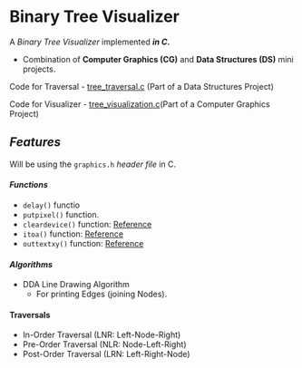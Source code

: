 # Binary Tree Visualizer
A *Binary Tree Visualizer* implemented ***in C.***
- Combination of **Computer Graphics (CG)** and **Data Structures (DS)** mini projects. 

Code for Traversal - [tree_traversal.c](tree_traversal.c) (Part of a Data Structures Project)

Code for Visualizer - [tree_visualization.c](tree_visualization.c)(Part of a Computer Graphics Project)

## *Features*
Will be using the `graphics.h` *header file* in C.

#### *Functions*
- `delay()` functio
- `putpixel()` function.
- `cleardevice()` function: [Reference](https://www.geeksforgeeks.org/cleardevice-function-c/)
- `itoa()` function: [Reference](https://fresh2refresh.com/c-programming/c-type-casting/c-itoa-function/)
- `outtextxy()` function: [Reference](https://www.geeksforgeeks.org/outtextxy-function-c/) 

#### *Algorithms*
- DDA Line Drawing Algorithm 
  - For printing Edges (joining Nodes).
  
#### Traversals
- In-Order Traversal (LNR: Left-Node-Right)
- Pre-Order Traversal (NLR: Node-Left-Right)
- Post-Order Traversal (LRN: Left-Right-Node)
